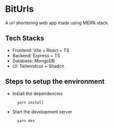 # BitUrls

A url shortening web app made using MERN stack.

## Tech Stacks
- Frontend: Vite + React + TS
- Backend: Express + TS
- Database: MongoDB
- UI: Tailwindcss + Shadcn

## Steps to setup the environment
- Install the dependencies
  ```bash
    yarn install
  ```
  
- Start the development server
  ```bash
    yarn dev
  ```